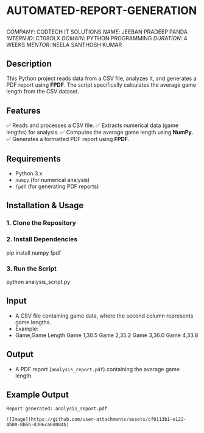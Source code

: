 # AUTOMATED-REPORT-GENERATION
##
*COMPANY*: CODTECH IT SOLUTIONS
*NAME*: JEEBAN PRADEEP PANDA
*INTERN ID*: CT08OLX
*DOMAIN*: PYTHON PROGRAMMING
*DURATION*: 4 WEEKS
*MENTOR*: NEELA SANTHOSH KUMAR

## Description
This Python project reads data from a CSV file, analyzes it, and generates a PDF report using **FPDF**. The script specifically calculates the average game length from the CSV dataset.

## Features
✅ Reads and processes a CSV file.
✅ Extracts numerical data (game lengths) for analysis.
✅ Computes the average game length using **NumPy**.
✅ Generates a formatted PDF report using **FPDF**.

## Requirements
- Python 3.x
- `numpy` (for numerical analysis)
- `fpdf` (for generating PDF reports)

## Installation & Usage

### 1. Clone the Repository

### 2. Install Dependencies

pip install numpy fpdf

### 3. Run the Script

python analysis_script.py

## Input
- A CSV file containing game data, where the second column represents game lengths.
- Example:
- Game,Game Length
Game 1,30.5
Game 2,35.2
Game 3,36.0
Game 4,33.8


## Output
- A PDF report (`analysis_report.pdf`) containing the average game length.

## Example Output
```
Report generated: analysis_report.pdf

![Image](https://github.com/user-attachments/assets/cf0113b1-e122-4b00-8b6b-d306ca0d084b)


  
